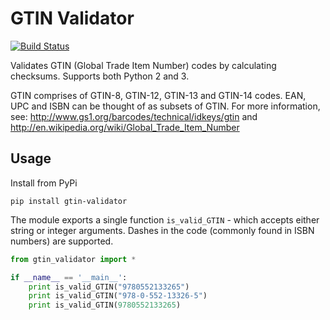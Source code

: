 GTIN Validator
==============

[![Build Status](https://travis-ci.org/charithe/gtin-validator.svg?branch=master)](https://travis-ci.org/charithe/gtin-validator)

Validates GTIN (Global Trade Item Number) codes by calculating checksums. Supports both Python 2 and 3.

GTIN comprises of GTIN-8, GTIN-12, GTIN-13 and GTIN-14 codes. EAN, UPC and ISBN can be thought of as subsets of GTIN. For more information, see: http://www.gs1.org/barcodes/technical/idkeys/gtin  and  http://en.wikipedia.org/wiki/Global_Trade_Item_Number

Usage
-----

Install from PyPi

```
pip install gtin-validator
```

The module exports a single function `is_valid_GTIN` - which accepts either string or integer arguments. Dashes in the code (commonly found in ISBN numbers) are supported. 

```python
from gtin_validator import *

if __name__ == '__main__':
    print is_valid_GTIN("9780552133265")
    print is_valid_GTIN("978-0-552-13326-5")
    print is_valid_GTIN(9780552133265)
```

